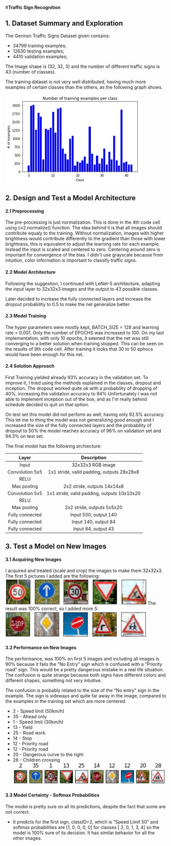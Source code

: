 [//]: # (Image References)

[image1]: ./examples/train_dist.png "Train Example Class distribution"
[image2]: ./examples/first5.png "Test Data 1"
[image3]: ./examples/second5.png "Test Data 2"
[image4]: ./examples/inference.png "Inference"


#**Traffic Sign Recognition** 

## 1. Dataset Summary and Exploration

The German Traffic Signs Dataset given contains:

* 34799 training examples;
* 12630 testing examples;
* 4410 validation examples;

The Image shape is (32, 32, 3) and the number of different traffic signs is 43 (number of classes).

The training dataset is not very well distributed, having much more examples of certain classes than the others, as the following graph shows.

![alt text][image1]

## 2. Design and Test a Model Architecture

#### 2.1 Preprocessing
The pre-processing is just normalization.
This is done in the 4th code cell using cv2.normalize() function.
The idea behind it is that all images should contribute equaly to the training. Without normalization, images with higher brightness would contribute differently to the gradient than those with lower brightness, this is equivalent to adjust the learning rate for each example. Instead the input is scaled and centered to zero. Centering around zero is important for convergence of the bias.
I didn't use grayscale because from intuition, color information is important to classify traffic signs.

#### 2.2 Model Architecture
Following the suggestion, I continued with LeNet-5 architecture, adapting the input layer to 32x32x3 images and the output to 43 possible classes.

Later decided to increase the fully connected layers and increase the dropout probability to 0.5 to make the net generalize better.

#### 2.3 Model Training
The hyper parameters were mostly kept, BATCH_SIZE = 128 and learning rate = 0.001.
Only the number of EPOCHS was increased to 100. On my last implementation, with only 10 epochs, it seemed that the net was still converging to a better solution when training stopped. This can be seen on the results of 9th code cell.
After training it looks that 30 to 50 ephocs would have been enough for this net. 

#### 2.4 Solution Approach
First Training yielded already 93% accuracy in the validation set.
To improve it, I tried using the methods explained in the classes, dropout and inception.
The dropout worked quite ok with a probability of dropping of 40%, increasing the validation accuracy to 94%
Unfortunately I was not able to implement inception out of the box, and as I'm really behind schedule decided to quit on that option.

On test set this model did not perform as well, having only 92.5% accuracy. This let me to thing the model was not generalizing good enough and I increased the size of the fully connected layers and the probability of dropout to 50% the model reaches accuracy of 96% on validation set and 94.3% on test set.

The final model has the following archiecture:

| Layer         		|     Description | 
|:---------------------:|:---------------------------------------------:| 
| Input         		| 32x32x3 RGB image | 
| Convolution 5x5     	| 1x1 stride, valid padding, outputs 28x28x8 |
| RELU					| |
| Max pooling	      	| 2x2 stride,  outputs 14x14x8 |
| Convolution 5x5	    |  1x1 stride, valid padding, outputs 10x10x20 |
 RELU					| |
 | Max pooling	      	| 2x2 stride,  outputs 5x5x20 |
| Fully connected		| Input 500, output 140|
| Fully connected		| Input 140, output 84|
| Fully connected		| Input 84, output 43|

## 3. Test a Model on New Images

#### 3.1 Acquiring New Images
I acquired and treated (scale and crop) the images to make them 32x32x3.
The first 5 pictures I added are the following:
![alt text][image2]
The result was 100% correct, so I added more 5:
![alt text][image3]

#### 3.2 Performance on New Images
The performance, was 100% on first 5 images and including all images is 90% because it fails the "No Entry" sign which is confused with a "Priority road" sign. This would be a pretty dangerous mistake in a real life situation.
The confusion is quite strange because both signs have different colors and different shapes, something not very intuitive.

The confusion is probably related to the size of the "No entry" sign in the example. The sign is sideways and quite far away in the image, compared to the examples in the training set which are more centered.

* 2 - Speed limit (50km/h)
* 35 - Ahead only
* 1 - Speed limit (30km/h)
* 13 - Yield
* 25 - Road work
* 14 - Stop
* 12 - Priority road
* 12 - Priority road
* 20 - Dangerous curve to the right
* 28 - Children crossing
![alt text][image4]

#### 3.3 Model Certainty - Softmax Probabilities 

The model is pretty sure on all its predictions, despite the fact that some are not correct. 

* It predicts for the first sign, classID=2, which is "Speed Limit 50" and softmax probabilities are [1, 0, 0, 0, 0] for classes [ 2,  0,  1, 3,  4] so the model is 100% sure of its decision. It has similar behavior for all the other images.

